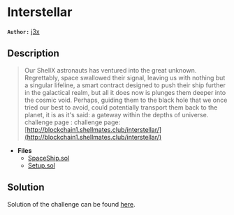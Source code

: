 # Interstellar

**`Author:`** [j3x](https://github.com/0x0000000000000j3x)

## Description

> Our ShellX astronauts has ventured into the great unknown. Regrettably, space swallowed their signal, leaving us with nothing but a singular lifeline, a smart contract designed to push their ship further in the galactical realm, but all it does now is plunges them deeper into the cosmic void.
> Perhaps, guiding them to the black hole that we once tried our best to avoid, could potentially transport them back to the planet, it is as it's said: a gateway within the depths of universe.
> challenge page : challenge page: [http://blockchain1.shellmates.club/interstellar/](http://blockchain1.shellmates.club/interstellar/)





- **Files** 
 	- [SpaceShip.sol](contracts/SpaceShip.sol)
	- [Setup.sol](contracts/Setup.sol)  





## Solution
Solution of the challenge can be found [here](solution/).
